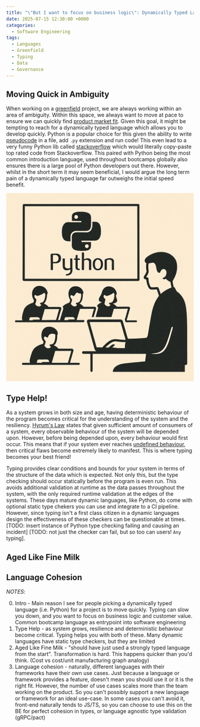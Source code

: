 ```yaml
---
title: "\"But I want to focus on business logic\": Dynamically Typed Languages Fallacy"
date: 2025-07-15 12:30:00 +0000
categories:
  - Software Engineering  
tags:
  - Languages
  - Greenfield
  - Typing
  - Data
  - Governance
---
```


## Moving Quick in Ambiguity

When working on a [greenfield](https://en.wikipedia.org/wiki/Greenfield_project) project, we are always working within an area of ambiguity. Within this space, we always want to move at pace to ensure we can quickly find [product market fit](https://www.productplan.com/glossary/product-market-fit/). Given this goal, it might be tempting to reach for a dynamically typed language which allows you to develop quickly. Python is a popular choice for this given the ability to write [pseudocode](https://en.wikipedia.org/wiki/Pseudocode) in a file, add `.py` extension and run code! This even lead to a very funny Python lib called [stackoverflow](https://pypi.org/project/stackoverflow/) which would literally copy-paste top rated code from Stackoverflow. This paired with Python being the most common introduction language, used throughout bootcamps globally also ensures there is a large pool of Python developers out there. However, whilst in the short term it may seem beneficial, I would argue the long term pain of a dynamically typed language far outweighs the initial speed benefit.

![Python Bootcamp](../assets/img/posts/2025-07-23-images/python-bootcamp.png)

## Type Help!

As a system grows in both size and age, having deterministic behaviour of the program becomes critical for the understanding of the system and the resiliency. [Hyrum's Law](https://www.hyrumslaw.com/) states that given sufficient amount of consumers of a system, every observable behaviour of the system will be depended upon. However, before being depended upon, every behaviour would first occur. This means that if your system ever reaches [undefined behaviour](https://en.wikipedia.org/wiki/Undefined_behavior), then critical flaws become extremely likely to manifest. This is where typing becomes your best friend!

Typing provides clear conditions and bounds for your system in terms of the structure of the data which is expected. Not only this, but the type checking should occur statically before the program is even run. This avoids additional validation at runtime as the data passes throughout the system, with the only required runtime validation at the edges of the systems. These days mature dynamic languages, like Python, do come with optional static type chekers you can use and integrate to a CI pipeline. However, since typing isn't a first class citizen in a dynamic languages design the effectiveness of these checkers can be questionable at times. \[TODO: insert instance of Python type checking failing and causing an incident] \[TODO: not just the checker can fail, but so too can users! `Any` typing].

## Aged Like Fine Milk

## Language Cohesion

*NOTES*:

0. Intro - Main reason I see for people picking a dynamically typed language (i.e. Python) for a project is to move quickly. Typing can slow you down, and you want to focus on business logic and customer value. Common bootcamp language as entrypoint into software engineering
1. Type Help - as system grows, resilience and deterministic behaviour become critical. Typing helps you with both of these. Many dynamic languages have static type checkers, but they are limited
2. Aged Like Fine Milk - "should have just used a strongly typed language from the start". Transformation is hard. This happens quicker than you'd think. (Cost vs cost/unit manufacturing graph analogy)
3. Language cohesion - naturally, different languages with their frameworks have their own use cases. Just because a language or framework provides a feature, doesn't mean you should use it or it is the right fit. However, the number of use cases scales more than the team working on the product. So you can't possibly support a new language or framework for an ideal use-case. In some cases you can't avoid it, front-end naturally tends to JS/TS, so you can choose to use this on the BE for perfect cohesion in types, or language agnostic type validation (gRPC/pact)
